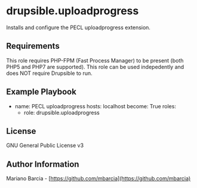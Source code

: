 drupsible.uploadprogress
========================

Installs and configure the PECL uploadprogress extension.

Requirements
------------

This role requires PHP-FPM (Fast Process Manager) to be present (both PHP5 and PHP7 are supported).
This role can be used indepedently and does NOT require Drupsible to run.

Example Playbook
----------------

- name: PECL uploadprogress
  hosts: localhost
  become: True
  roles:
    - role: drupsible.uploadprogress

License
-------

GNU General Public License v3

Author Information
------------------

Mariano Barcia - [https://github.com/mbarcia](https://github.com/mbarcia)
